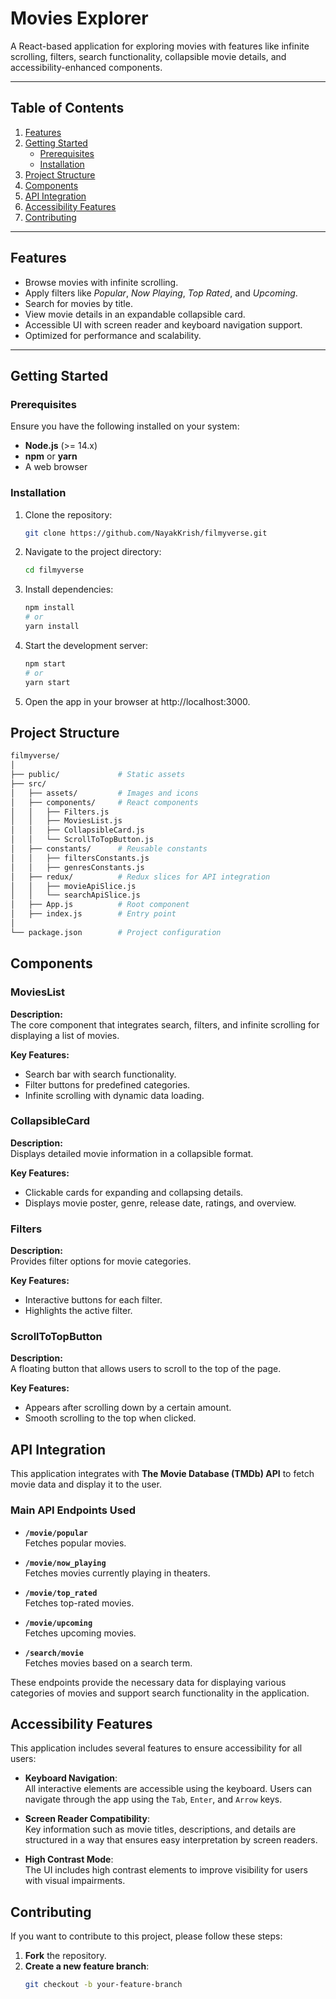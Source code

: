 # **Movies Explorer**

A React-based application for exploring movies with features like infinite scrolling, filters, search functionality, collapsible movie details, and accessibility-enhanced components.

---

## **Table of Contents**

1. [Features](#features)
2. [Getting Started](#getting-started)
   - [Prerequisites](#prerequisites)
   - [Installation](#installation)
3. [Project Structure](#project-structure)
4. [Components](#components)
5. [API Integration](#api-integration)
6. [Accessibility Features](#accessibility-features)
7. [Contributing](#contributing)

---

## **Features**

- Browse movies with infinite scrolling.
- Apply filters like _Popular_, _Now Playing_, _Top Rated_, and _Upcoming_.
- Search for movies by title.
- View movie details in an expandable collapsible card.
- Accessible UI with screen reader and keyboard navigation support.
- Optimized for performance and scalability.

---

## **Getting Started**

### **Prerequisites**

Ensure you have the following installed on your system:

- **Node.js** (>= 14.x)
- **npm** or **yarn**
- A web browser

### **Installation**

1. Clone the repository:

   ```bash
   git clone https://github.com/NayakKrish/filmyverse.git
   ```

2. Navigate to the project directory:

   ```bash
   cd filmyverse
   ```

3. Install dependencies:

   ```bash
   npm install
   # or
   yarn install
   ```

4. Start the development server:

   ```bash
   npm start
   # or
   yarn start
   ```

5. Open the app in your browser at http://localhost:3000.

## **Project Structure**

```bash
filmyverse/
│
├── public/             # Static assets
├── src/
│   ├── assets/         # Images and icons
│   ├── components/     # React components
│   │   ├── Filters.js
│   │   ├── MoviesList.js
│   │   ├── CollapsibleCard.js
│   │   └── ScrollToTopButton.js
│   ├── constants/      # Reusable constants
│   │   ├── filtersConstants.js
│   │   ├── genresConstants.js
│   ├── redux/          # Redux slices for API integration
│   │   ├── movieApiSlice.js
│   │   └── searchApiSlice.js
│   ├── App.js          # Root component
│   ├── index.js        # Entry point
│
└── package.json        # Project configuration
```

## **Components**

### MoviesList

**Description:**  
The core component that integrates search, filters, and infinite scrolling for displaying a list of movies.

**Key Features:**

- Search bar with search functionality.
- Filter buttons for predefined categories.
- Infinite scrolling with dynamic data loading.

### CollapsibleCard

**Description:**  
Displays detailed movie information in a collapsible format.

**Key Features:**

- Clickable cards for expanding and collapsing details.
- Displays movie poster, genre, release date, ratings, and overview.

### Filters

**Description:**  
Provides filter options for movie categories.

**Key Features:**

- Interactive buttons for each filter.
- Highlights the active filter.

### ScrollToTopButton

**Description:**  
A floating button that allows users to scroll to the top of the page.

**Key Features:**

- Appears after scrolling down by a certain amount.
- Smooth scrolling to the top when clicked.

## API Integration

This application integrates with **The Movie Database (TMDb) API** to fetch movie data and display it to the user.

### Main API Endpoints Used

- **`/movie/popular`**  
  Fetches popular movies.

- **`/movie/now_playing`**  
  Fetches movies currently playing in theaters.

- **`/movie/top_rated`**  
  Fetches top-rated movies.

- **`/movie/upcoming`**  
  Fetches upcoming movies.

- **`/search/movie`**  
  Fetches movies based on a search term.

These endpoints provide the necessary data for displaying various categories of movies and support search functionality in the application.

## Accessibility Features

This application includes several features to ensure accessibility for all users:

- **Keyboard Navigation**:  
  All interactive elements are accessible using the keyboard. Users can navigate through the app using the `Tab`, `Enter`, and `Arrow` keys.

- **Screen Reader Compatibility**:  
  Key information such as movie titles, descriptions, and details are structured in a way that ensures easy interpretation by screen readers.

- **High Contrast Mode**:  
  The UI includes high contrast elements to improve visibility for users with visual impairments.

## Contributing

If you want to contribute to this project, please follow these steps:

1. **Fork** the repository.
2. **Create a new feature branch**:
   ```bash
   git checkout -b your-feature-branch
   ```
